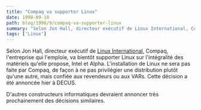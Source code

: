 ```yaml
---
title: "Compaq va supporter Linux"
date: 1998-09-18
path: blog/1998/9/compaq-va-supporter-linux
summary: "Selon Jon Hall, directeur exécutif de Linux International, Compaq, l'entreprise qui l'emploie, va bientôt supporter Linux sur l'intégralité des matériels qu'elle propose, Intel et Alpha."
tags: ['Linux']
---
```


<P>
Selon Jon Hall, directeur exécutif de <A HREF="http://www.li.org/">Linux
International</A>, Compaq, l'entreprise qui l'emploie, va bientôt supporter
Linux sur l'intégralité des matériels qu'elle propose, Intel et Alpha.
L'installation de Linux ne sera pas faite par Compaq, de façon à ne
pas privilégier une distribution plutôt qu'une autre, mais confiée aux
revendeurs ou aux VARs. Cette décision a été annoncée hier à DECUS.
</P>

<P>
D'autres constructeurs informatiques devraient annoncer très prochainement
des décisions similaires.
</P>


